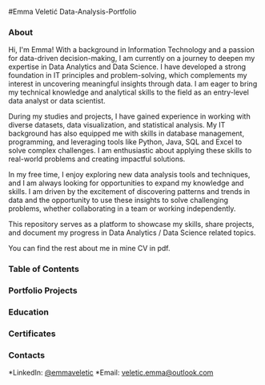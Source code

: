 #Emma Veletić Data-Analysis-Portfolio

<h3>About</h3>

Hi, I'm Emma! With a background in Information Technology and a passion for data-driven decision-making, I am currently on a journey to deepen my expertise in Data Analytics and Data Science. I have developed a strong foundation in IT principles and problem-solving, which complements my interest in uncovering meaningful insights through data. I am eager to bring my technical knowledge and analytical skills to the field as an entry-level data analyst or data scientist.

During my studies and projects, I have gained experience in working with diverse datasets, data visualization, and statistical analysis. My IT background has also equipped me with skills in database management, programming, and leveraging tools like Python, Java, SQL and Excel to solve complex challenges. I am enthusiastic about applying these skills to real-world problems and creating impactful solutions.

In my free time, I enjoy exploring new data analysis tools and techniques, and I am always looking for opportunities to expand my knowledge and skills. I am driven by the excitement of discovering patterns and trends in data and the opportunity to use these insights to solve challenging problems, whether collaborating in a team or working independently.

This repository serves as a platform to showcase my skills, share projects, and document my progress in Data Analytics / Data Science related topics.

You can find the rest about me in mine CV in pdf.

<h3>Table of Contents</h3>

<h3>Portfolio Projects</h3>

<h3>Education</h3>

<h3>Certificates</h3>

<h3>Contacts</h3>
*LinkedIn: <a href="https://www.linkedin.com/in/emma-veletic-75a358211/" title="LinkedIn">@emmaveletic</a>
*Email: <a href="veletic.emma@outlook.com" title="Email">veletic.emma@outlook.com</a>
